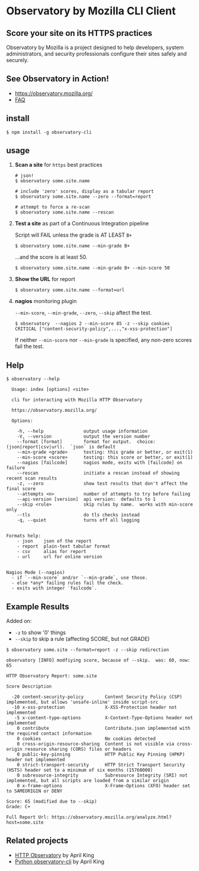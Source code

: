 # Observatory by Mozilla CLI Client

## Score your site on its HTTPS practices

Observatory by Mozilla is a project designed to help developers, system administrators, and security professionals configure their sites safely and securely.

## See Observatory in Action!

- <https://observatory.mozilla.org/>
- [FAQ](https://observatory.mozilla.org/faq.html)

## install

```
$ npm install -g observatory-cli
```

## usage

1.  **Scan a site** for `https` best practices

    ```
    # json!
    $ observatory some.site.name

    # include 'zero' scores, display as a tabular report
    $ observatory some.site.name --zero --format=report

    # attempt to force a re-scan
    $ observatory some.site.name --rescan

    ```

2.  **Test a site** as part of a Continuous Integration pipeline

    Script will FAIL unless the grade is AT LEAST `B+`

    ```
    $ observatory some.site.name --min-grade B+
    ```

    ...and the score is at least 50.

    ```
    $ observatory some.site.name --min-grade B+ --min-score 50
    ```


3.  **Show the URL** for report

    ```
    $ observatory some.site.name --format=url
    ```

4.  **nagios** monitoring plugin

    `--min-score`, `--min-grade`, `--zero`, `--skip` aftect the test.

    ```
    $ observatory  --nagios 2 --min-score 85 -z --skip cookies
    CRITICAL ["content-security-policy",...,"x-xss-protection"]
    ```

    If neither `--min-score` nor `--min-grade` is specified, any
    non-zero scores fail the test.

## Help

```
$ observatory --help

  Usage: index [options] <site>

  cli for interacting with Mozilla HTTP Observatory

  https://observatory.mozilla.org/

  Options:

    -h, --help               output usage information
    -V, --version            output the version number
    --format [format]        format for output.  choice:  (json|report|csv|url).  `json` is default
    --min-grade <grade>      testing: this grade or better, or exit(1)
    --min-score <score>      testing: this score or better, or exit(1)
    --nagios [failcode]      nagios mode, exits with [failcode] on failure
    --rescan                 initiate a rescan instead of showing recent scan results
    -z, --zero               show test results that don't affect the final score
    --attempts <n>           number of attempts to try before failing
    --api-version [version]  api version:  defaults to 1
    --skip <rule>            skip rules by name.  works with min-score only
    --tls                    do tls checks instead
    -q, --quiet              turns off all logging


Formats help:
    - json    json of the report
    - report  plain-text tabular format
    - csv     alias for report
    - url     url for online version


Nagios Mode (--nagios)
  - if `--min-score` and/or `--min-grade`, use those.
  - else *any* failing rules fail the check.
  - exits with integer `failcode`.
```


## Example Results

Added on:

* `-z` to show '0' things
* `--skip` to skip a rule (affecting SCORE, but not GRADE)

```
$ observatory some.site --format=report -z --skip redirection

observatory [INFO] modfiying score, because of --skip.  was: 60, now: 65

HTTP Observatory Report: some.site

Score Description

  -20 content-security-policy        Content Security Policy (CSP) implemented, but allows 'unsafe-inline' inside script-src
  -10 x-xss-protection               X-XSS-Protection header not implemented
   -5 x-content-type-options         X-Content-Type-Options header not implemented
    0 contribute                     Contribute.json implemented with the required contact information
    0 cookies                        No cookies detected
    0 cross-origin-resource-sharing  Content is not visible via cross-origin resource sharing (CORS) files or headers
    0 public-key-pinning             HTTP Public Key Pinning (HPKP) header not implemented
    0 strict-transport-security      HTTP Strict Transport Security (HSTS) header set to a minimum of six months (15768000)
    0 subresource-integrity          Subresource Integrity (SRI) not implemented, but all scripts are loaded from a similar origin
    0 x-frame-options                X-Frame-Options (XFO) header set to SAMEORIGIN or DENY

Score: 65 (modified due to --skip)
Grade: C+

Full Report Url: https://observatory.mozilla.org/analyze.html?host=some.site

```


## Related projects

- [HTTP Observatory](https://github.com/mozilla/http-observatory) by April King
- [Python observatory-cli](https://github.com/mozilla/http-observatory-cli) by April King
